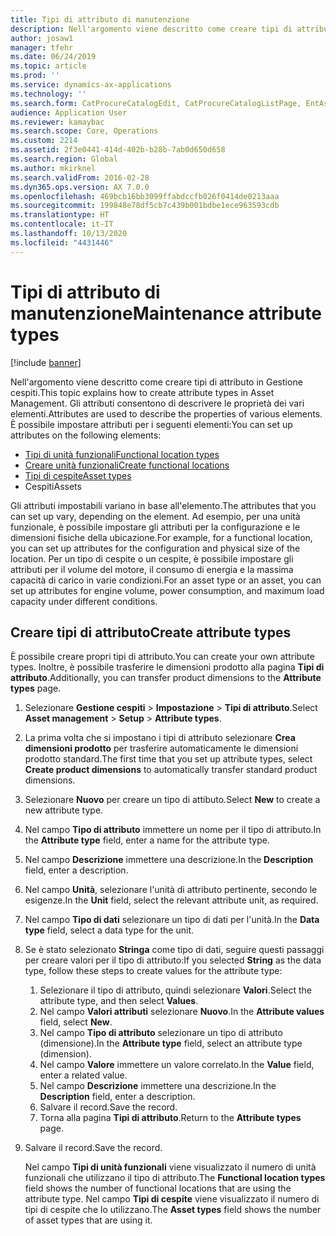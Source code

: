 ```yaml
---
title: Tipi di attributo di manutenzione
description: Nell'argomento viene descritto come creare tipi di attributo in Gestione cespiti.
author: josaw1
manager: tfehr
ms.date: 06/24/2019
ms.topic: article
ms.prod: ''
ms.service: dynamics-ax-applications
ms.technology: ''
ms.search.form: CatProcureCatalogEdit, CatProcureCatalogListPage, EntAssetFunctionalLocationTypeCopy, EntAssetAttributeType, EntAssetAttributeTypeValue, EntAssetFunctionalLocationType
audience: Application User
ms.reviewer: kamaybac
ms.search.scope: Core, Operations
ms.custom: 2214
ms.assetid: 2f3e0441-414d-402b-b28b-7ab0d650d658
ms.search.region: Global
ms.author: mkirknel
ms.search.validFrom: 2016-02-28
ms.dyn365.ops.version: AX 7.0.0
ms.openlocfilehash: 469bcb16bb3099ffabdccfb026f0414de0213aaa
ms.sourcegitcommit: 199848e78df5cb7c439b001bdbe1ece963593cdb
ms.translationtype: HT
ms.contentlocale: it-IT
ms.lasthandoff: 10/13/2020
ms.locfileid: "4431446"
---
```

# <a name="maintenance-attribute-types"></a><span data-ttu-id="779d8-103">Tipi di attributo di manutenzione</span><span class="sxs-lookup"><span data-stu-id="779d8-103">Maintenance attribute types</span></span>

[!include [banner](../../includes/banner.md)]

 

<span data-ttu-id="779d8-104">Nell'argomento viene descritto come creare tipi di attributo in Gestione cespiti.</span><span class="sxs-lookup"><span data-stu-id="779d8-104">This topic explains how to create attribute types in Asset Management.</span></span> <span data-ttu-id="779d8-105">Gli attributi consentono di descrivere le proprietà dei vari elementi.</span><span class="sxs-lookup"><span data-stu-id="779d8-105">Attributes are used to describe the properties of various elements.</span></span> <span data-ttu-id="779d8-106">È possibile impostare attributi per i seguenti elementi:</span><span class="sxs-lookup"><span data-stu-id="779d8-106">You can set up attributes on the following elements:</span></span>

- [<span data-ttu-id="779d8-107">Tipi di unità funzionali</span><span class="sxs-lookup"><span data-stu-id="779d8-107">Functional location types</span></span>](../setup-for-functional-locations/functional-location-types.md)
- [<span data-ttu-id="779d8-108">Creare unità funzionali</span><span class="sxs-lookup"><span data-stu-id="779d8-108">Create functional locations</span></span>](../functional-locations/create-functional-locations.md)
- [<span data-ttu-id="779d8-109">Tipi di cespite</span><span class="sxs-lookup"><span data-stu-id="779d8-109">Asset types</span></span>](../setup-for-objects/object-types.md)
- <span data-ttu-id="779d8-110">Cespiti</span><span class="sxs-lookup"><span data-stu-id="779d8-110">Assets</span></span>

<span data-ttu-id="779d8-111">Gli attributi impostabili variano in base all'elemento.</span><span class="sxs-lookup"><span data-stu-id="779d8-111">The attributes that you can set up vary, depending on the element.</span></span> <span data-ttu-id="779d8-112">Ad esempio, per una unità funzionale, è possibile impostare gli attributi per la configurazione e le dimensioni fisiche della ubicazione.</span><span class="sxs-lookup"><span data-stu-id="779d8-112">For example, for a functional location, you can set up attributes for the configuration and physical size of the location.</span></span> <span data-ttu-id="779d8-113">Per un tipo di cespite o un cespite, è possibile impostare gli attributi per il volume del motore, il consumo di energia e la massima capacità di carico in varie condizioni.</span><span class="sxs-lookup"><span data-stu-id="779d8-113">For an asset type or an asset, you can set up attributes for engine volume, power consumption, and maximum load capacity under different conditions.</span></span>

## <a name="create-attribute-types"></a><span data-ttu-id="779d8-114">Creare tipi di attributo</span><span class="sxs-lookup"><span data-stu-id="779d8-114">Create attribute types</span></span>

<span data-ttu-id="779d8-115">È possibile creare propri tipi di attributo.</span><span class="sxs-lookup"><span data-stu-id="779d8-115">You can create your own attribute types.</span></span> <span data-ttu-id="779d8-116">Inoltre, è possibile trasferire le dimensioni prodotto alla pagina **Tipi di attributo**.</span><span class="sxs-lookup"><span data-stu-id="779d8-116">Additionally, you can transfer product dimensions to the **Attribute types** page.</span></span>

1. <span data-ttu-id="779d8-117">Selezionare **Gestione cespiti** \> **Impostazione** \> **Tipi di attributo**.</span><span class="sxs-lookup"><span data-stu-id="779d8-117">Select **Asset management** \> **Setup** \> **Attribute types**.</span></span>
2. <span data-ttu-id="779d8-118">La prima volta che si impostano i tipi di attributo selezionare **Crea dimensioni prodotto** per trasferire automaticamente le dimensioni prodotto standard.</span><span class="sxs-lookup"><span data-stu-id="779d8-118">The first time that you set up attribute types, select **Create product dimensions** to automatically transfer standard product dimensions.</span></span>
3. <span data-ttu-id="779d8-119">Selezionare **Nuovo** per creare un tipo di attibuto.</span><span class="sxs-lookup"><span data-stu-id="779d8-119">Select **New** to create a new attribute type.</span></span>
4. <span data-ttu-id="779d8-120">Nel campo **Tipo di attributo** immettere un nome per il tipo di attributo.</span><span class="sxs-lookup"><span data-stu-id="779d8-120">In the **Attribute type** field, enter a name for the attribute type.</span></span>
5. <span data-ttu-id="779d8-121">Nel campo **Descrizione** immettere una descrizione.</span><span class="sxs-lookup"><span data-stu-id="779d8-121">In the **Description** field, enter a description.</span></span>
6. <span data-ttu-id="779d8-122">Nel campo **Unità**, selezionare l'unità di attributo pertinente, secondo le esigenze.</span><span class="sxs-lookup"><span data-stu-id="779d8-122">In the **Unit** field, select the relevant attribute unit, as required.</span></span>
7. <span data-ttu-id="779d8-123">Nel campo **Tipo di dati** selezionare un tipo di dati per l'unità.</span><span class="sxs-lookup"><span data-stu-id="779d8-123">In the **Data type** field, select a data type for the unit.</span></span>
8. <span data-ttu-id="779d8-124">Se è stato selezionato **Stringa** come tipo di dati, seguire questi passaggi per creare valori per il tipo di attributo:</span><span class="sxs-lookup"><span data-stu-id="779d8-124">If you selected **String** as the data type, follow these steps to create values for the attribute type:</span></span>

    1. <span data-ttu-id="779d8-125">Selezionare il tipo di attributo, quindi selezionare **Valori**.</span><span class="sxs-lookup"><span data-stu-id="779d8-125">Select the attribute type, and then select **Values**.</span></span>
    2. <span data-ttu-id="779d8-126">Nel campo **Valori attributi** selezionare **Nuovo**.</span><span class="sxs-lookup"><span data-stu-id="779d8-126">In the **Attribute values** field, select **New**.</span></span>
    3. <span data-ttu-id="779d8-127">Nel campo **Tipo di attributo** selezionare un tipo di attributo (dimensione).</span><span class="sxs-lookup"><span data-stu-id="779d8-127">In the **Attribute type** field, select an attribute type (dimension).</span></span>
    4. <span data-ttu-id="779d8-128">Nel campo  **Valore** immettere un valore correlato.</span><span class="sxs-lookup"><span data-stu-id="779d8-128">In the **Value** field, enter a related value.</span></span>
    5. <span data-ttu-id="779d8-129">Nel campo **Descrizione** immettere una descrizione.</span><span class="sxs-lookup"><span data-stu-id="779d8-129">In the **Description** field, enter a description.</span></span>
    6. <span data-ttu-id="779d8-130">Salvare il record.</span><span class="sxs-lookup"><span data-stu-id="779d8-130">Save the record.</span></span>
    7. <span data-ttu-id="779d8-131">Torna alla pagina **Tipi di attributo**.</span><span class="sxs-lookup"><span data-stu-id="779d8-131">Return to the **Attribute types** page.</span></span>

9. <span data-ttu-id="779d8-132">Salvare il record.</span><span class="sxs-lookup"><span data-stu-id="779d8-132">Save the record.</span></span>

    <span data-ttu-id="779d8-133">Nel campo **Tipi di unità funzionali** viene visualizzato il numero di unità funzionali che utilizzano il tipo di attributo.</span><span class="sxs-lookup"><span data-stu-id="779d8-133">The **Functional location types** field shows the number of functional locations that are using the attribute type.</span></span> <span data-ttu-id="779d8-134">Nel campo **Tipi di cespite** viene visualizzato il numero di tipi di cespite che lo utilizzano.</span><span class="sxs-lookup"><span data-stu-id="779d8-134">The **Asset types** field shows the number of asset types that are using it.</span></span>
